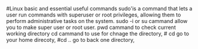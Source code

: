 #Linux basic and essential useful commands
sudo'is a command that lets a user run commands with superuser or root privileges, allowing them to perform administrative tasks on the system.
sudo -i or su cammand allow you to make super user or root user.
pwd cammand  to check current working directory
cd cammand to use for chnage the directory, # cd go to your home direcoty, #cd .. go to back one directory, 

